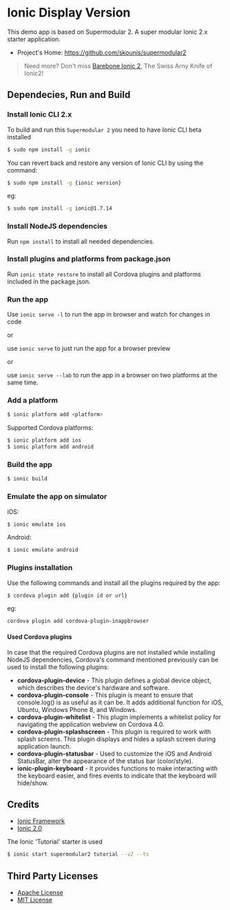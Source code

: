 # Ionic Display Version
This demo app is based on Supermodular 2.
A super modular Ionic 2.x starter application.

* Project's Home: https://github.com/skounis/supermodular2

> Need more? Don't miss [Barebone Ionic 2](http://appseed.io/barebone-ionic-2), The Swiss Arny Knife of Ionic2!

## Dependecies, Run and Build

### Install Ionic CLI 2.x
To build and run this `Supermodular 2` you need to have Ionic CLI beta installed

```bash
$ sudo npm install -g ionic
```

You can revert back and restore any version of Ionic CLI by using the command:
```bash
$ sudo npm install -g {ionic version}
```

eg:
```bash
$ sudo npm install -g ionic@1.7.14
```

### Install NodeJS dependencies
Run `npm install` to install all needed dependencies.

### Install plugins and platforms from package.json
Run `ionic state restore` to install all Cordova plugins and platforms included in the package.json.

### Run the app
Use `ionic serve -l` to run the app in browser and watch for changes in code

or

use `ionic serve` to just run the app for a browser preview

or

use `ionic serve --lab` to run the app in a browser on two platforms at the same time.

### Add a platform
```bash
$ ionic platform add <platform>
```

Supported Cordova platforms:
```bash
$ ionic platform add ios
$ ionic platform add android
```

### Build the app
```bash
$ ionic build
```

### Εmulate the app on simulator
iOS:
```bash
$ ionic emulate ios
```

Android:
```bash
$ ionic emulate android
```

### Plugins installation
Use the following commands and install all the plugins required by the app:
```bash
$ cordova plugin add {plugin id or url}
```

eg:
```bash
cordova plugin add cordova-plugin-inappbrowser
```

#### Used Cordova plugins
In case that the required Cordova plugins are not installed while installing NodeJS dependencies, Cordova's command mentioned previously can be used to install the following plugins:

* **cordova-plugin-device** - This plugin defines a global device object, which describes the device's hardware and software.
* **cordova-plugin-console** - This plugin is meant to ensure that console.log() is as useful as it can be. It adds additional function for iOS, Ubuntu, Windows Phone 8, and Windows.
* **cordova-plugin-whitelist** - This plugin implements a whitelist policy for navigating the application webview on Cordova 4.0.
* **cordova-plugin-splashscreen** - This plugin is required to work with splash screens. This plugin displays and hides a splash screen during application launch.
* **cordova-plugin-statusbar** - Used to customize the iOS and Android StatusBar, alter the appearance of the status bar (color/style).
* **ionic-plugin-keyboard** - It provides functions to make interacting with the keyboard easier, and fires events to indicate that the keyboard will hide/show.

## Credits

* [Ionic Framework](http://ionicframework.com/)
* [Ionic 2.0](http://ionic.io/2)

The Ionic 'Tutorial' starter is used
```bash
$ ionic start supermodular2 tutorial --v2 --ts
```

## Third Party Licenses
* [Apache License](http://www.apache.org/licenses/)
* [MIT License](https://opensource.org/licenses/MIT)
